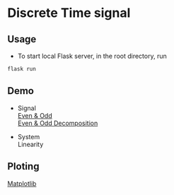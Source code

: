 # Discrete Time signal

## Usage 
* To start local Flask server, in the root directory, run
```bash
flask run
```

## Demo
* Signal<br/>
[Even & Odd](https://colculator.com/calculators?calculator=Even_and_Odd_Signals)<br/>
[Even & Odd Decomposition](https://colculator.com/calculators?calculator=Even_and_Odd_Decomposition)<br/>

* System<br/>
Linearity<br/>

## Ploting
[Matplotlib](https://matplotlib.org/index.html)
